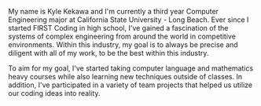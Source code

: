 My name is Kyle Kekawa and I'm currently a third year Computer Engineering major at California State University - Long Beach. Ever since I started FIRST Coding in high school, I've gained a fascination of the systems of complex engineering from around the world in competitive environments. Within this industry, my goal is to always be precise and diligent with all of my work, to be the best within this industry.


To aim for my goal, I've started taking computer language and mathematics heavy courses while also learning new techniques outside of classes. In addition, I've participated in a variety of team projects that helped us utilize our coding ideas into reality.
